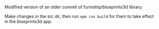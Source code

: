 Modified version of an older commit of furniship/blueprints3d library.

Make changes in the src dir, then run `npm run build` for them to take effect in the blueprints3d app.